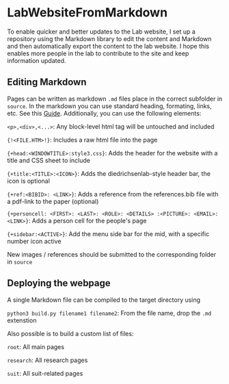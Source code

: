 # LabWebsiteFromMarkdown
To enable quicker and better updates to the Lab website, I set up a repository using the Markdown library to edit the content and Markdown and then automatically export the content to the lab website. I hope this enables more people in the lab to contribute to the site and keep information updated. 

## Editing Markdown

Pages can be written as markdown `.md` files place in the correct subfolder in `source`. In the markdown you can use standard heading, formating, links, etc. See this [Guide](https://www.markdownguide.org/basic-syntax/). Additionally, you can use the following elements: 

`<p>,<div>,<...>`: Any block-level html tag will be untouched and included

`{!<FILE.HTM>!}`: Includes a raw html file into the page 

`{+head:<WINDOWTITLE>:style3.css}`: Adds the header for the website with a title and CSS sheet to include 

`{+title:<TITLE>:<ICON>}`: Adds the diedrichsenlab-style header bar, the icon is optional 

`{+ref:<BIBID>: <LINK>}`: Adds a reference from the references.bib file with a pdf-link to the paper (optional)

 `{+personcell: <FIRST>: <LAST>: <ROLE>: <DETAILS> :<PICTURE>: <EMAIL>: <LINK>}`: Adds a person cell for the people's page

`{+sidebar:<ACTIVE>}`: Add the menu side bar for the mid, with a specific number icon active

New images / references should be submitted to the corresponding folder in `source`

## Deploying the webpage

A single Markdown file can be compiled to the target directory using 

`python3 build.py filename1 filename2`: From the file name, drop the `.md` extenstion 

Also possible is to build a custom list of files: 

`root`: All main pages 

`research`: All research pages 

`suit`: All suit-related pages 



